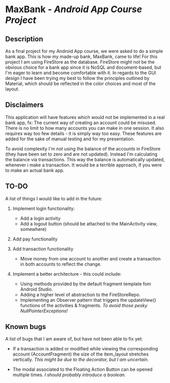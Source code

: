 # MaxBank _- Android App Course Project_

## Description
As a final project for my Android App course, we were asked to do a simple bank app. This is how my made-up bank, MaxBank, came to life!
For this project I am using FireStore as the database. FireStore might not be the obvious choice for a bank app since it is NoSQL and document-based,
but I'm eager to learn and become comfortable with it. In regards to the GUI design I have been trying my best to follow the principles outlined by Material, 
which should be reflected in the color choices and most of the layout.

## Disclaimers
This application will have features which would not be implemented in a real bank app, fx:
The current way of creating an account could be misused. There is no limit to how many accounts you can make in one session.
It also requires way too few details - it is simply way too easy. These features are added for the sake of manual testing and for my presentation.

To avoid complexity I'm *not* using the balance of the accounts in FireStore (they have been set to zero and are not updated). 
Instead I'm calculating the balance via transactions. This way the balance is automatically updated, whenever i make a transaction.
It would be a terrible approach, if you were to make an actual bank app.

## TO-DO
A list of things I would like to add in the future:
1. Implement login functionality: 
	* Add a login activity
	* Add a logout button (should be attached to the MainActivity view, somewhere)

2. Add pay functionality

3. Add transaction functionality
    * Move money from one account to another and create a transaction in both accounts to reflect the change.

4. Implement a better architecture - this could include:
    * Using methods provided by the default fragment template fom Android Studio.
	* Adding a higher level of abstraction to the FireStoreRepo.
	* Implementing an Observer pattern that triggers the updateView() functions of the activities & fragments. _To avoid those pesky NullPointerExceptions!_

## Known bugs
A list of bugs that I am aware of, but have not been able to fix yet:
* If a transaction is added or modified while viewing the corresponding account (AccountFragment) the size of the item_layout stretches vertically. 
_This might be due to the decorator, but I am uncertain._

* The modal associated to the Floating Action Button can be opened multiple times. _I should probably introduce a boolean._